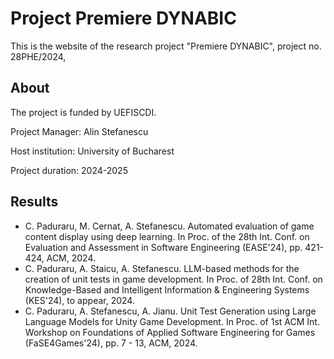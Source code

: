 # Project Premiere DYNABIC

This is the website of the research project "Premiere DYNABIC", project no. 28PHE/2024, 

## About
The project is funded by UEFISCDI.

Project Manager: Alin Stefanescu

Host institution: University of Bucharest

Project duration: 2024-2025

## Results
- C. Paduraru, M. Cernat, A. Stefanescu. Automated evaluation of game content display using deep learning. In Proc. of the 28th Int. Conf. on Evaluation and Assessment in Software Engineering (EASE'24), pp. 421-424, ACM, 2024.
- C. Paduraru, A. Staicu, A. Stefanescu. LLM-based methods for the creation of unit tests in game
development. In Proc. of 28th Int. Conf. on Knowledge-Based and Intelligent Information & Engineering Systems (KES'24), to appear, 2024.
- C. Paduraru, A. Stefanescu, A. Jianu. Unit Test Generation using Large Language Models for Unity Game Development. In Proc. of 1st ACM Int. Workshop on Foundations of Applied Software Engineering for Games (FaSE4Games'24), pp. 7 - 13,  ACM, 2024.
